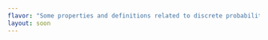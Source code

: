```yaml
---
flavor: "Some properties and definitions related to discrete probability distributions. Coming soon..."
layout: soon
---
```

